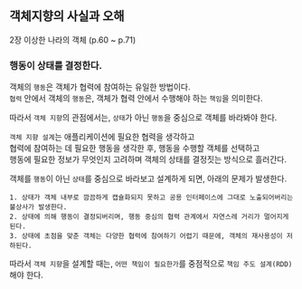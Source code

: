 ## 객체지향의 사실과 오해
2장 이상한 나라의 객체 (p.60 ~ p.71)


### 행동이 상태를 결정한다.

객체의 `행동`은 객체가 협력에 참여하는 유일한 방법이다.  
`협력` 안에서 객체의 `행동`은, 객체가 협력 안에서 수행해야 하는 `책임`을 의미한다.  

따라서 `객체 지향`의 관점에서는, `상태`가 아닌 `행동`을 중심으로 객체를 바라봐야 한다.  

`객체 지향 설계`는 애플리케이션에 필요한 협력을 생각하고  
협력에 참여하는 데 필요한 행동을 생각한 후, 행동을 수행할 객체를 선택하고  
행동에 필요한 정보가 무엇인지 고려하며 객체의 상태를 결정짓는 방식으로 흘러간다.  

객체를 `행동`이 아닌 `상태`를 중심으로 바라보고 설계하게 되면, 아래의 문제가 발생한다.  
```
1. 상태가 객체 내부로 깜끔하게 캡슐화되지 못하고 공용 인터페이스에 그대로 노출되어버리는 불상사가 발생한다.
2. 상태에 의해 행동이 결정되버리며, 행동 중심의 협력 관계에서 자연스레 거리가 멀어지게 된다.
3. 상태에 초점을 맞춘 객체는 다양한 협력에 참여하기 어렵기 때문에, 객체의 재사용성이 저하된다.
```

따라서 `객체 지향`을 설계할 때는, `어떤 책임이 필요한가`를 중점적으로 `책임 주도 설계(RDD)`해야 한다.  

